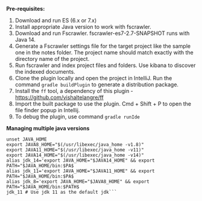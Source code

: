 **Pre-requisites:**
1. Download and run ES (6.x or 7.x)
2. Install appropriate Java version to work with fscrawler.   
3. Download and run Fscrawler. fscrawler-es7-2.7-SNAPSHOT runs with Java 14.
4. Generate a Fscrawler settings file for the target project like the sample one in the notes folder. The project name should match exactly with the directory name of the project.
5. Run fscrawler and index project files and folders. Use kibana to discover the indexed documents.
6. Clone the plugin locally and open the project in IntelliJ. Run the command ````gradle buildPlugin```` to generate a distribution package.
7. Install the ```ff``` tool, a dependency of this plugin - https://github.com/vishaltelangre/ff
8. Import the built package to use the plugin. Cmd + Shift + P to open the file finder popup in Intellij.
9. To debug the plugin, use command ```gradle runIde```

**Managing multiple java versions**
```# JDK
unset JAVA_HOME
export JAVA8_HOME="$(/usr/libexec/java_home -v1.8)"
export JAVA11_HOME="$(/usr/libexec/java_home -v11)"
export JAVA14_HOME="$(/usr/libexec/java_home -v14)"
alias jdk_14='export JAVA_HOME="$JAVA14_HOME" && export PATH="$JAVA_HOME/bin:$PA$
alias jdk_11='export JAVA_HOME="$JAVA11_HOME" && export PATH="$JAVA_HOME/bin:$PA$
alias jdk_8='export JAVA_HOME="$JAVA8_HOME" && export PATH="$JAVA_HOME/bin:$PATH$
jdk_11 # Use jdk 11 as the default jdk```